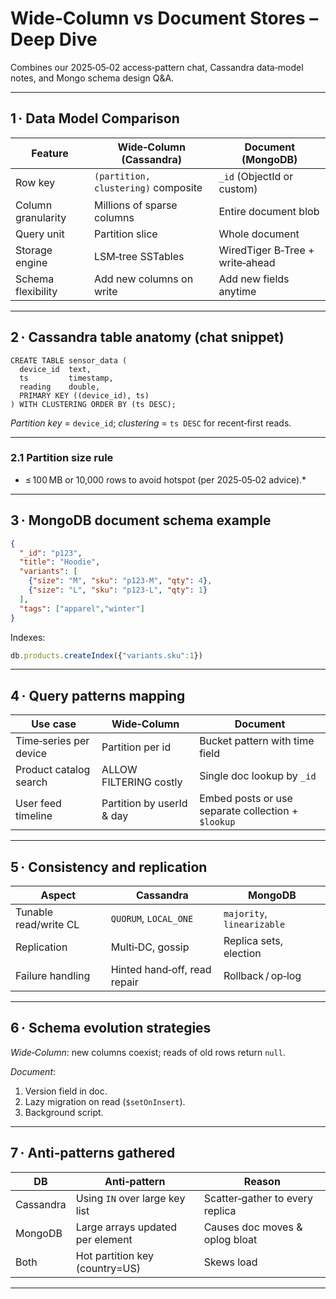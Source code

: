 # Wide‑Column vs Document Stores – Deep Dive

Combines our 2025‑05‑02 access‑pattern chat, Cassandra data‑model notes, and Mongo schema design Q&A.

---

## 1 · Data Model Comparison

| Feature | Wide‑Column (Cassandra) | Document (MongoDB) |
|---------|-------------------------|--------------------|
| Row key | `(partition, clustering)` composite | `_id` (ObjectId or custom) |
| Column granularity | Millions of sparse columns | Entire document blob |
| Query unit | Partition slice | Whole document |
| Storage engine | LSM‑tree SSTables | WiredTiger B‑Tree + write‑ahead |
| Schema flexibility | Add new columns on write | Add new fields anytime |

---

## 2 · Cassandra table anatomy (chat snippet)

```cql
CREATE TABLE sensor_data (
  device_id  text,
  ts         timestamp,
  reading    double,
  PRIMARY KEY ((device_id), ts)
) WITH CLUSTERING ORDER BY (ts DESC);
```
*Partition key* = `device_id`; *clustering* = `ts DESC` for recent‑first reads.

---

### 2.1 Partition size rule
* ≤ 100 MB or 10,000 rows to avoid hotspot (per 2025‑05‑02 advice).*

---

## 3 · MongoDB document schema example

```json
{
  "_id": "p123",
  "title": "Hoodie",
  "variants": [
    {"size": "M", "sku": "p123-M", "qty": 4},
    {"size": "L", "sku": "p123-L", "qty": 1}
  ],
  "tags": ["apparel","winter"]
}
```

Indexes:
```javascript
db.products.createIndex({"variants.sku":1})
```

---

## 4 · Query patterns mapping

| Use case | Wide‑Column | Document |
|----------|-------------|----------|
| Time‑series per device | Partition per id | Bucket pattern with time field |
| Product catalog search | ALLOW FILTERING costly | Single doc lookup by `_id` |
| User feed timeline | Partition by userId & day | Embed posts or use separate collection + `$lookup` |

---

## 5 · Consistency and replication

| Aspect | Cassandra | MongoDB |
|--------|-----------|---------|
| Tunable read/write CL | `QUORUM`, `LOCAL_ONE` | `majority`, `linearizable` |
| Replication | Multi‑DC, gossip | Replica sets, election |
| Failure handling | Hinted hand‑off, read repair | Rollback / op‑log |

---

## 6 · Schema evolution strategies

*Wide‑Column*: new columns coexist; reads of old rows return `null`.

*Document*:
1. Version field in doc.
2. Lazy migration on read (`$setOnInsert`).
3. Background script.

---

## 7 · Anti‑patterns gathered

| DB | Anti‑pattern | Reason |
|----|--------------|--------|
| Cassandra | Using `IN` over large key list | Scatter‑gather to every replica |
| MongoDB | Large arrays updated per element | Causes doc moves & oplog bloat |
| Both | Hot partition key (country=US) | Skews load |

---

